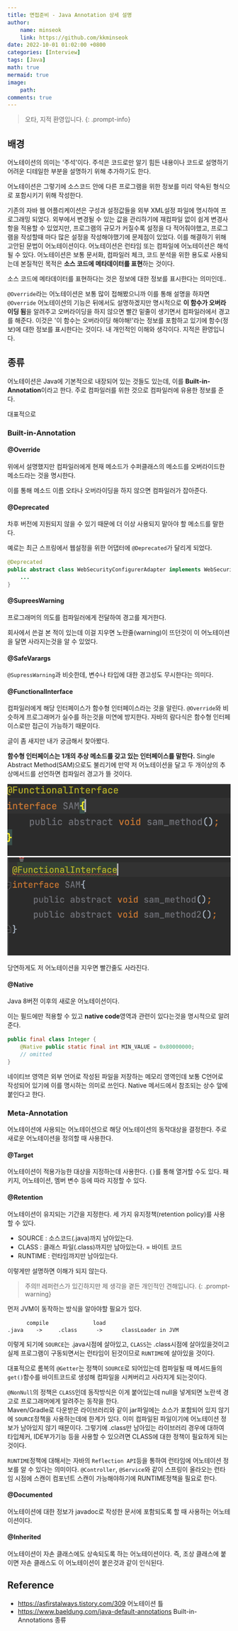 ```yaml
---
title: 면접준비 - Java Annotation 상세 설명
author: 
    name: minseok
    link: https://github.com/kkminseok
date: 2022-10-01 01:02:00 +0800
categories: [Interview]
tags: [Java]
math: true
mermaid: true
image: 
    path: 
comments: true
---
```


> 오타, 지적 환영입니다. 
{: .prompt-info}

## **배경**

어노테이션의 의미는 '주석'이다. 주석은 코드로만 알기 힘든 내용이나 코드로 설명하기 어려운 디테일한 부분을 설명하기 위해 추가하기도 한다.

어노테이션은 그렇기에 소스코드 안에 다른 프로그램을 위한 정보를 미리 약속된 형식으로 포함시키기 위해 작성한다.

기존의 자바 웹 어플리케이션은 구성과 설정값들을 외부 XML설정 파일에 명시하여 프로그래밍 되었다. 
외부에서 변경될 수 있는 값을 관리하기에 재컴파일 없이 쉽게 변경사항을 적용할 수 있었지만, 프로그램의 규모가 커질수록 설정을 다 적어줘야했고, 프로그램을 작성할때 마다 많은 설정을 작성해야했기에 문제점이 있었다. 이를 해결하기 위해 고안된 문법이 어노테이션이다. 어노테이션은 런타임 또는 컴파일에 어노테이션은 해석될 수 있다. 어노테이션은 보통 문서화, 컴파일러 체크, 코드 분석을 위한 용도로 사용되는데 본질적인 목적은 **소스 코드에 메타데이터를 표현**하는 것이다.

소스 코드에 메타데이터를 표현하다는 것은 정보에 대한 정보를 표시한다는 의미인데.. 

`@Override`라는 어노테이션은 보통 많이 접해봤으니까 이를 통해 설명을 하자면 `@Override` 어노테이션의 기능은 뒤에서도 설명하겠지만 명시적으로 **이 함수가 오버라이딩 됨**을 알려주고 오버라이딩을 하지 않으면 빨간 밑줄이 생기면서 컴파일러에서 경고를 해준다. 이것은 '이 함수는 오버라이딩 해야해!'라는 정보를 포함하고 있기에 함수(정보)에 대한 정보를 표시한다는 것이다. 내 개인적인 이해와 생각이다. 지적은 환영입니다.

## **종류**

어노테이션은 Java에 기본적으로 내장되어 있는 것들도 있는데, 이를 **Built-in-Annotation**이라고 한다. 주로 컴파일러를 위한 것으로 컴파일러에 유용한 정보를 준다.

대표적으로

### **Built-in-Annotation**

#### @Override

위에서 설명했지만 컴파일러에게 현재 메소드가 수퍼클래스의 메소드를 오버라이드한 메소드라는 것을 명시한다. 

이를 통해 메소드 이름 오타나 오버라이딩을 하지 않으면 컴파일러가 잡아준다.

#### @Deprecated

차후 버전에 지원되지 않을 수 있기 때문에 더 이상 사용되지 말아야 할 메소드를 말한다. 

예로는 최근 스프링에서 웹설정을 위한 어댑터에 `@Deprecated`가 달리게 되었다.

```java
@Deprecated
public abstract class WebSecurityConfigurerAdapter implements WebSecurityConfigurer<WebSecurity> {
    ...
}
```

#### @SupreesWarning

프로그래머의 의도를 컴파일러에게 전달하여 경고를 제거한다.

회사에서 쓴걸 본 적이 있는데 이걸 지우면 노란줄(warning)이 뜨던것이 이 어노테이션을 달면 사라지는것을 알 수 있었다.

#### @SafeVarargs

`@SupressWarning`과 비슷한데, 변수나 타입에 대한 경고성도 무시한다는 의미다.

#### @FunctionalInterface

컴파일러에게 해당 인터페이스가 함수형 인터페이스라는 것을 알린다. `@Override`와 비슷하게 프로그래머가 실수를 하는것을 미연에 방지한다. 자바의 람다식은 함수형 인터페이스로만 접근이 가능하기 때문이다.

글이 좀 새지만 내가 궁금해서 찾아봤다.

**함수형 인터페이스는 1개의 추상 메소드를 갖고 있는 인터페이스를 말한다.** Single Abstract Method(SAM)으로도 불리기에 만약 저 어노테이션을 달고 두 개이상의 추상메서드를 선언하면 컴파일러 경고가 뜰 것이다.

![](/assets/img/interview/sam_01.png)
![](/assets/img/interview/sam_02.png)

당연하게도 저 어노테이션을 지우면 빨간줄도 사라진다.

#### @Native

Java 8버전 이후의 새로운 어노테이션이다.

이는 필드에만 적용할 수 있고 **native code**영역과 관련이 있다는것을 명시적으로 알려준다.

```java
public final class Integer {
    @Native public static final int MIN_VALUE = 0x80000000;
    // omitted
}
```

네이티브 영역은 외부 언어로 작성된 파일을 저장하는 메모리 영역인데 보통 C언어로 작성되어 있기에 이를 명시하는 의미로 쓰인다. Native 메서드에서 참조되는 상수 앞에 붙인다고 한다.

### Meta-Annotation

어노테이션에 사용되는 어노테이션으로 해당 어노테이션의 동작대상을 결정한다. 주로 새로운 어노테이션을 정의할 때 사용한다.

#### @Target

어노테이션이 적용가능한 대상을 지정하는데 사용한다. `{}`를 통해 열거할 수도 있다. 패키지, 어노테이션, 멤버 변수 등에 따라 지정할 수 있다. 

#### @Retention

어노테이션이 유지되는 기간을 지정한다. 세 가지 유지정책(retention policy)를 사용할 수 있다.
- SOURCE : 소스코드(.java)까지 남아있는다.
- CLASS : 클래스 파일(.class)까지만 남아있는다. = 바이트 코드
- RUNTIME : 런타임까지만 남아있는다. 

이렇게만 설명하면 이해가 되지 않는다.

> 주의!! 레퍼런스가 있긴하지만 제 생각을 곁든 개인적인 견해입니다.
{: .prompt-warning}

먼저 JVM이 동작하는 방식을 알아야할 필요가 있다.

```text
      compile              load
.java    ->     .class      ->      classLoader in JVM
```
이렇게 되기에 `SOURCE`는 .java시점에 살아있고, `CLASS`는 .class시점에 살아있을것이고 실제 프로그램이 구동되면서는 런타임이 된것이므로 `RUNTIME`에 살아있을 것이다.

대표적으로 롬복의 `@Getter`는 정책이 `SOURCE`로 되어있는데 컴파일될 때 메서드들의 `get()`함수를 바이트코드로 생성해 컴파일을 시켜버리고 사라지게 되는것이다.

`@NonNull`의 정책은 `CLASS`인데 동작방식은 이게 붙어있는데 null을 넣게되면 노란색 경고로 프로그래머에게 알려주는 동작을 한다.  
Maven/Gradle로 다운받은 라이브러리와 같이 jar파일에는 소스가 포함되어 있지 않기에 `SOURCE`정책을 사용하는데에 한계가 있다. 이미 컴파일된 파일이기에 어노테이션 정보가 남아있지 않기 때문이다.
그렇기에 .class만 남아있는 라이브러리 경우에 대하여 타입체커, IDE부가기능 등을 사용할 수 있으려면 CLASS에 대한 정책이 필요하게 되는 것이다.

`RUNTIME`정책에 대해서는 자바의 `Reflection API`등을 통하여 런타임에 어노테이션 정보를 알 수 있다는 의미이다. `@Controller`, `@Service`와 같이 스프링이 올라오는 런타임 시점에 스캔이 컴포넌트 스캔이 가능해야하기에 RUNTIME정책을 필요로 한다. 

#### @Documented

어노테이션에 대한 정보가 javadoc로 작성한 문서에 포함되도록 할 때 사용하는 어노테이션이다.

#### @Inherited

어노테이션이 자손 클래스에도 상속되도록 하는 어노테이션이다. 즉, 조상 클래스에 붙이면 자손 클래스도 이 어노테이션이 붙은것과 같이 인식된다.


## **Reference**

- <https://asfirstalways.tistory.com/309> 어노테이션 틀
- <https://www.baeldung.com/java-default-annotations> Built-in-Annotations 종류